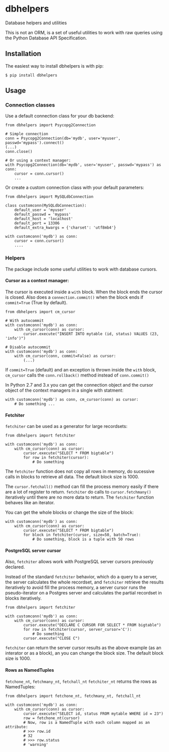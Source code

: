 dbhelpers
=========

Database helpers and utilities

This is not an ORM, is a set of useful utilities to work with raw queries using the Python Database API Specification.


Installation
------------

The easiest way to install dbhelpers is with pip:

    $ pip install dbhelpers


Usage
-----

### Connection classes

Use a default connection class for your db backend:

    from dbhelpers import Psycopg2Connection

    # Simple connection
    conn = Psycopg2Connection(db='mydb', user='myuser', passwd='mypass').connect()
    (...)
    conn.close()

    # Or using a context manager:
    with Psycopg2Connection(db='mydb', user='myuser', passwd='mypass') as conn:
        cursor = conn.cursor()
        ...

Or create a custom connection class with your default parameters:

    from dbhelpers import MySQLdbConnection

    class customconn(MySQLdbConnection):
        default_user = 'myuser'
        default_passwd = 'mypass'
        default_host = 'localhost'
        default_port = 13306
        default_extra_kwargs = {'charset': 'utf8mb4'}

    with customconn('mydb') as conn:
        cursor = conn.cursor()
        ....


### Helpers

The package include some useful utilities to work with database cursors.

#### Cursor as a context manager:

The cursor is executed inside a `with` block. When the block ends the cursor is closed. Also does a `connection.commit()` when the block ends if `commit=True` (True by default).

    from dbhelpers import cm_cursor

    # With autocommit
    with customconn('mydb') as conn:
        with cm_cursor(conn) as cursor:
            cursor.execute("INSERT INTO mytable (id, status) VALUES (23, 'info')")

    # Disable autocommit
    with customconn('mydb') as conn:
        with cm_cursor(conn, commit=False) as cursor:
            (...)

If `commit=True` (default) and an exception is thrown inside the `with` block, `cm_cursor` calls the `conn.rollback()` method instead of `conn.commit()`

In Python 2.7 and 3.x you can get the connection object and the cursor object of the context managers in a single with statment:

    with customconn('mydb') as conn, cm_cursor(conn) as cursor:
        # Do something ...

#### Fetchiter

`fetchiter` can be used as a generator for large recordsets:

    from dbhelpers import fetchiter

    with customconn('mydb') as conn:
        with cm_cursor(conn) as cursor:
            cursor.execute("SELECT * FROM bigtable")
            for row in fetchiter(cursor):
                # Do something

The `fetchiter` function does not copy all rows in memory, do sucessive calls in blocks to retrieve all data. The default block size is 1000.

The `cursor.fetchall()` method can fill the process memory easily if there are a lot of register to return. `fetchiter` do calls to `cursor.fetchmany()` iteratively until there are no more data  to return. The `fetchiter` function behaves like an iterator.

You can get the whole blocks or change the size of the block:

    with customconn('mydb') as conn:
        with cm_cursor(conn) as cursor:
            cursor.execute("SELECT * FROM bigtable")
            for block in fetchiter(cursor, size=50, batch=True):
                # Do something, block is a tuple with 50 rows

#### PostgreSQL server cursor

Also, `fetchiter` allows work with PostgreSQL server cursors previously declared.

Instead of the standard `fetchiter` behavior, which do a query to a server, the server calculates the whole recordset, and `fetchiter` retrieve the results iteratively to avoid fill the process memory, a server cursor runs the pseudo-iterator on a Postgres server and calculates the partial recordset in blocks iteratively. 

    from dbhelpers import fetchiter

    with customconn('mydb') as conn:
        with cm_cursor(conn) as cursor:
            cursor.execute("DECLARE C CURSOR FOR SELECT * FROM bigtable")
            for row in fetchiter(cursor, server_cursor='C'):
                # Do something
            cursor.execute("CLOSE C")

`fetchiter` can return the server cursor results as the above example (as an interator or as a block), an you can change the block size. The default block size is 1000.

#### Rows as NamedTuples

`fetchone_nt`, `fetchmany_nt`, `fetchall_nt` `fetchiter_nt` returns the rows as NamedTuples:

    from dbhelpers import fetchone_nt, fetchmany_nt, fetchall_nt

    with customconn('mydb') as conn:
        with cm_cursor(conn) as cursor:
            cursor.execute("SELECT id, status FROM mytable WHERE id = 23")
            row = fetchone_nt(cursor)
            # Now, row is a NamedTuple with each column mapped as an attribute:
            # >>> row.id
            # 32
            # >>> row.status
            # 'warning'

